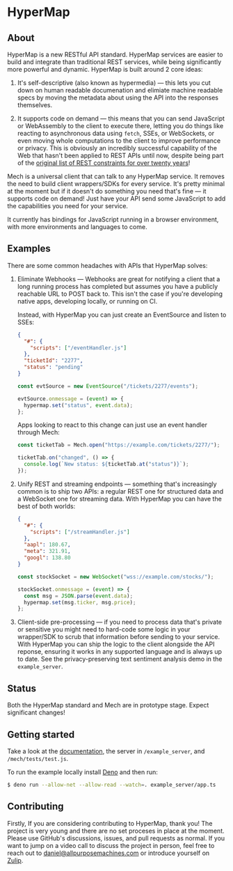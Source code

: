 # HyperMap

## About

HyperMap is a new RESTful API standard. HyperMap services are easier to build
and integrate than traditional REST services, while being significantly more
powerful and dynamic. HyperMap is built around 2 core ideas:

1. It's self-descriptive (also known as hypermedia) — this lets you cut down on
   human readable documenation and elimiate machine readable specs by moving the
   metadata about using the API into the responses themselves.

2. It supports code on demand — this means that you can send JavaScript or
   WebAssembly to the client to execute there, letting you do things like
   reacting to asynchronous data using `fetch`, SSEs, or WebSockets, or even
   moving whole computations to the client to improve performance or privacy.
   This is obviously an incredibly successful capability of the Web that hasn't
   been applied to REST APIs until now, despite being part of the
   [original list of REST constraints for over twenty years](https://en.wikipedia.org/wiki/REST#Code_on_demand_(optional))!

Mech is a universal client that can talk to any HyperMap service. It removes the
need to build client wrappers/SDKs for every service. It's pretty minimal at the
moment but if it doesn't do something you need that's fine — it supports code on
demand! Just have your API send some JavaScript to add the capabilities you need
for your service.

It currently has bindings for JavaScript running in a browser environment, with
more environments and languages to come.

## Examples

There are some common headaches with APIs that HyperMap solves:

1. Eliminate Webhooks — Webhooks are great for notifying a client that a long
   running process has completed but assumes you have a publicly reachable URL
   to POST back to. This isn't the case if you're developing native apps,
   developing locally, or running on CI.

   Instead, with HyperMap you can just create an EventSource and listen to SSEs:

   ```json
   {
     "#": {
       "scripts": ["/eventHandler.js"]
     },
     "ticketId": "2277",
     "status": "pending"
   }
   ```

   ```js
   const evtSource = new EventSource("/tickets/2277/events");

   evtSource.onmessage = (event) => {
     hypermap.set("status", event.data);
   };
   ```

   Apps looking to react to this change can just use an event handler through
   Mech:
   ```js
   const ticketTab = Mech.open("https://example.com/tickets/2277/");

   ticketTab.on("changed", () => {
     console.log(`New status: ${ticketTab.at("status")}`);
   });
   ```

2. Unify REST and streaming endpoints — something that's increasingly common is
   to ship two APIs: a regular REST one for structured data and a WebSocket one
   for streaming data. With HyperMap you can have the best of both worlds:

   ```json
   {
     "#": {
       "scripts": ["/streamHandler.js"]
     },
     "aapl": 180.67,
     "meta": 321.91,
     "googl": 138.80
   }
   ```

   ```js
   const stockSocket = new WebSocket("wss://example.com/stocks/");

   stockSocket.onmessage = (event) => {
     const msg = JSON.parse(event.data);
     hypermap.set(msg.ticker, msg.price);
   };
   ```

3. Client-side pre-processing — if you need to process data that's private or
   sensitive you might need to hard-code some logic in your wrapper/SDK to scrub
   that information before sending to your service. With HyperMap you can ship
   the logic to the client alongside the API reponse, ensuring it works in any
   supported language and is always up to date. See the privacy-preserving text
   sentiment analysis demo in the `example_server`.

## Status

Both the HyperMap standard and Mech are in prototype stage. Expect significant
changes!

## Getting started

Take a look at the [documentation](https://docs.allpurposemachines.com/), the
server in `/example_server`, and `/mech/tests/test.js`.

To run the example locally install [Deno](https://deno.com/runtime) and then
run:

```sh
$ deno run --allow-net --allow-read --watch=. example_server/app.ts
```

## Contributing

Firstly, If you are considering contributing to HyperMap, thank you! The project
is very young and there are no set proceses in place at the moment. Please use
GitHub's discussions, issues, and pull requests as normal. If you want to jump
on a video call to discuss the project in person, feel free to reach out to
daniel@allpurposemachines.com or introduce yourself on
[Zulip](https://apm.zulipchat.com).
